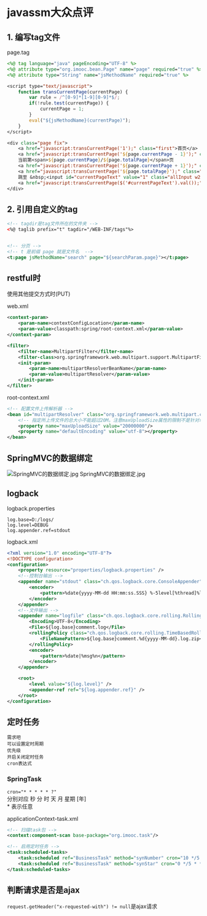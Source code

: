 # javassm大众点评


## 1. 编写tag文件  
page.tag
``` jsp
<%@ tag language="java" pageEncoding="UTF-8" %>
<%@ attribute type="org.imooc.bean.Page" name="page" required="true" %>
<%@ attribute type="String" name="jsMethodName" required="true" %>

<script type="text/javascript">
	function transCurrentPage(currentPage) {
		var rule = /^[0-9]*[1-9][0-9]*$/;
		if(!rule.test(currentPage)) {
			currentPage = 1;
		}
		eval("${jsMethodName}(currentPage)");
	}
</script>

<div class="page fix">
	<a href="javascript:transCurrentPage('1');" class="first">首页</a>
	<a href="javascript:transCurrentPage('${page.currentPage - 1}');" class="pre">上一页</a>
	当前第<span>${page.currentPage}/${page.totalPage}</span>页
	<a href="javascript:transCurrentPage('${page.currentPage + 1}');" class="next">下一页</a>
	<a href="javascript:transCurrentPage('${page.totalPage}');" class="last">末页</a>
	跳至 &nbsp;<input id="currentPageText" value="1" class="allInput w28" type="text"/>&nbsp;页 &nbsp;
	<a href="javascript:transCurrentPage($('#currentPageText').val());" class="go">GO</a>
</div>
```

## 2. 引用自定义的tag

``` xml
<!-- tagdir是tag文件所在的文件夹 -->
<%@ taglib prefix="t" tagdir="/WEB-INF/tags"%>


<!-- 分页 -->
<!-- t 是前缀 page 就是文件名  -->
<t:page jsMethodName="search" page="${searchParam.page}"></t:page>

```

## restful时
使用其他提交方式时(PUT)

web.xml
``` xml
<context-param>
    <param-name>contextConfigLocation</param-name>
    <param-value>classpath:spring/root-context.xml</param-value>
</context-param>

<filter>
    <filter-name>MultipartFilter</filter-name>
    <filter-class>org.springframework.web.multipart.support.MultipartFilter</filter-class>
    <init-param>
        <param-name>multipartResolverBeanName</param-name>
        <param-value>multipartResolver</param-value>
    </init-param>
</filter>
```

root-context.xml
``` xml
<!-- 配置文件上传解析器 -->
<bean id="multipartResolver" class="org.springframework.web.multipart.commons.CommonsMultipartResolver"> 
    <!-- 指定所上传文件的总大小不能超过20M。注意maxUploadSize属性的限制不是针对单个文件，而是所有文件的容量之和 --> 
    <property name="maxUploadSize" value="20000000"/>
    <property name="defaultEncoding" value="utf-8"></property>
</bean>


```

## SpringMVC的数据绑定

![SpringMVC的数据绑定.jpg](F:/doc/note/SpringMVC的数据绑定.jpg)
SpringMVC的数据绑定.jpg

## logback

logback.properties
``` properties
log.base=D:/logs/
log.level=DEBUG
log.appender.ref=stdout
```

logback.xml
``` xml
<?xml version="1.0" encoding="UTF-8"?>
<!DOCTYPE configuration>
<configuration>
	<property resource="properties/logback.properties" />
	<!--控制台输出 -->
	<appender name="stdout" class="ch.qos.logback.core.ConsoleAppender">
		<encoder>
			<pattern>%date{yyyy-MM-dd HH:mm:ss.SSS} %-5level[%thread]%logger{56}.%method\(\):%L -%msg%n</pattern>
		</encoder>
	</appender>
	<!--文件输出 -->
	<appender name="logfile" class="ch.qos.logback.core.rolling.RollingFileAppender">
        <Encoding>UTF-8</Encoding>
        <File>${log.base}comment.log</File>
        <rollingPolicy class="ch.qos.logback.core.rolling.TimeBasedRollingPolicy">
            <FileNamePattern>${log.base}comment.%d{yyyy-MM-dd}.log.zip</FileNamePattern>
        </rollingPolicy>
        <encoder>
            <pattern>%date|%msg%n</pattern>
        </encoder>
    </appender>

    <root>
        <level value="${log.level}" />
        <appender-ref ref="${log.appender.ref}" />
    </root>
</configuration>
```

## 定时任务

	需求吧  
	可以设置定时周期
	优先级
	开启关闭定时任务
	cron表达式


### SpringTask

`cron="* * * * * ?"`  
分别对应 秒 分 时 天 月 星期 [年]  
\* 表示任意

applicationContext-task.xml
``` xml
<!-- 扫描task包 -->
<context:component-scan base-package="org.imooc.task"/>

<!-- 启用定时任务 -->
<task:scheduled-tasks>
	<task:scheduled ref="BusinessTask" method="synNumber" cron="10 */5 * * * ?"/>
	<task:scheduled ref="BusinessTask" method="synStar" cron="0 */5 * * * ?"/>
</task:scheduled-tasks>
```


## 判断请求是否是ajax

`request.getHeader("x-requested-with") != null`是ajax请求















